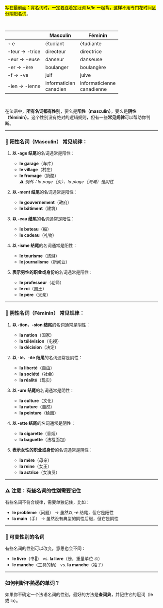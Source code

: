 
<mark style="color: black; background-color: yellow;">写在最前面：背名词时，一定要连着定冠词 la/le 一起背，这样不用专门花时间区分阴阳名词</mark>。

&nbsp;

|   | Masculin | Féminin
|------|----|------|
| + e  | étudiant | étudiante
| -teur -> -trice  | directeur | directrice
| -eur -> -euse  | danseur | danseuse
| -er -> -ère  | boulanger | boulangère
| -f -> -ve  | juif | juive
| -ien -> -ienne  | informaticien <br> canadien | informaticienne<br> canadienne

&nbsp;

在法语中，**所有名词都有性别**，要么是**阳性（masculin）**，要么是**阴性（féminin）**。这个性别没有绝对的逻辑规则，但有一些**常见规律**可以帮助你判断。

* * *

### 🔵 **阳性名词（Masculin）** 常见规律：

1.  **以 -age 结尾**的名词通常是阳性：
    
    - **le garage**（车库）
    - **le village**（村庄）
    - **le fromage**（奶酪）  
        *⚠️ 例外：la page（页）、la plage（海滩）是阴性*
2.  **以 -ment 结尾**的名词通常是阳性：
    
    - **le gouvernement**（政府）
    - **le bâtiment**（建筑）
3.  **以 -eau 结尾**的名词通常是阳性：
    
    - **le bateau**（船）
    - **le cadeau**（礼物）
4.  **以 -isme 结尾**的名词通常是阳性：
    
    - **le tourisme**（旅游）
    - **le journalisme**（新闻业）
5.  **表示男性的职业或身份**的名词通常是阳性：
    
    - **le professeur**（老师）
    - **le roi**（国王）
    - **le père**（父亲）

* * *

### 🔴 **阴性名词（Féminin）** 常见规律：

1.  **以 -tion、-sion 结尾**的名词通常是阴性：
    
    - **la nation**（国家）
    - **la télévision**（电视）
    - **la décision**（决定）
2.  **以 -té、-ité 结尾**的名词通常是阴性：
    
    - **la liberté**（自由）
    - **la société**（社会）
    - **la réalité**（现实）
3.  **以 -ure 结尾**的名词通常是阴性：
    
    - **la culture**（文化）
    - **la nature**（自然）
    - **la peinture**（绘画）
4.  **以 -ette 结尾**的名词通常是阴性：
    
    - **la cigarette**（香烟）
    - **la baguette**（法棍面包）
5.  **表示女性的职业或身份**的名词通常是阴性：
    
    - **la mère**（母亲）
    - **la reine**（女王）
    - **la actrice**（女演员）

* * *

### ⚠️ **注意：有些名词的性别需要记住**

有些名词不符合规律，需要单独记住，比如：

- **le problème**（问题） → 虽然以 -e 结尾，但它是阳性
- **la main**（手） → 虽然没有典型的阴性后缀，但它是阴性

* * *

### **🔄 可变性别的名词**

有些名词的性别可以改变，意思也会不同：

- **le livre**（书📖） vs. **la livre**（磅，重量单位 ⚖️）
- **le manche**（工具的柄） vs. **la manche**（袖子）

* * *

### **如何判断不熟悉的单词？**

如果你不确定一个法语名词的性别，最好的方法是**查词典**，并记住它的冠词（le 或 la）。